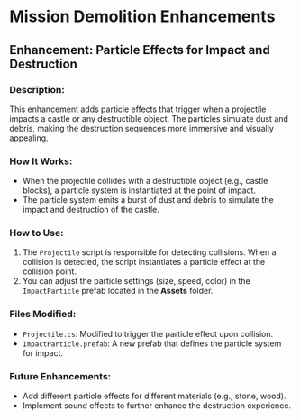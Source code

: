 # Mission Demolition Enhancements

## Enhancement: Particle Effects for Impact and Destruction

### Description:
This enhancement adds particle effects that trigger when a projectile impacts a castle or any destructible object. The particles simulate dust and debris, making the destruction sequences more immersive and visually appealing.

### How It Works:
- When the projectile collides with a destructible object (e.g., castle blocks), a particle system is instantiated at the point of impact.
- The particle system emits a burst of dust and debris to simulate the impact and destruction of the castle.

### How to Use:
1. The `Projectile` script is responsible for detecting collisions. When a collision is detected, the script instantiates a particle effect at the collision point.
2. You can adjust the particle settings (size, speed, color) in the `ImpactParticle` prefab located in the **Assets** folder.

### Files Modified:
- `Projectile.cs`: Modified to trigger the particle effect upon collision.
- `ImpactParticle.prefab`: A new prefab that defines the particle system for impact.

### Future Enhancements:
- Add different particle effects for different materials (e.g., stone, wood).
- Implement sound effects to further enhance the destruction experience.
